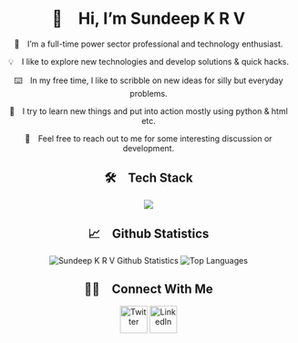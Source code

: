 <div align="center">
  
# 👋&emsp;Hi, I’m Sundeep K R V

🧑&emsp;I’m a full-time power sector professional and technology enthusiast.

💡&emsp;I like to explore new technologies and develop solutions & quick hacks.

⌨️&emsp;In my free time, I like to scribble on new ideas for silly but everyday problems.

💞️&emsp;I try to learn new things and put into action mostly using python & html etc.

💬&emsp;Feel free to reach out to me for some interesting discussion or development.

## 🛠&emsp;Tech Stack

<img src="https://skillicons.dev/icons?i=python,flask,html,css,bootstrap,javascript,github" />

## 📈&emsp;Github Statistics

![Sundeep K R V Github Statistics](https://github-readme-stats.vercel.app/api?username=sundeepkrv&show_icons=true&theme=transparent&hide_border=true)
![Top Languages](https://github-readme-stats.vercel.app/api/top-langs/?username=sundeepkrv&show_icons=true&theme=transparent&hide_border=true)

## 🤝🏻&emsp;Connect With Me

<a href="https://twitter.com/sundeepkrv"><img width="48px;" src="https://user-images.githubusercontent.com/132260821/235835646-a1cf4f0c-55fb-4a99-89d6-b3aa0f770c73.png" alt="Twitter" /></a>
<a href="https://www.linkedin.com/in/sundeepveerapareddy"><img width="48px;" src="https://user-images.githubusercontent.com/132260821/235835691-c77892c4-d83b-4f40-aff0-2c90d2307363.png" alt="LinkedIn" /></a>

</div>
